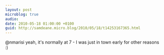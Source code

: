 ```yaml
---
layout: post
microblog: true
audio: 
date: 2010-05-18 01:00:00 +0100
guid: http://samdeane.micro.blog/2010/05/18/t14253167365.html
---
```

@nmarisi yeah, it's normally at 7 - I was just in town early for other reasons :)
